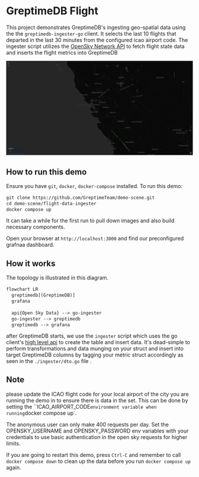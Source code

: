 # GreptimeDB Flight

This project demonstrates GreptimeDB's ingesting geo-spatial data using the the
`greptimedb-ingester-go` client. It selects the last 10 flights that departed in
the last 30 minutes from the configured icao airport code. The ingester script
utilizes the [OpenSky Network API](https://opensky-network.org/apidoc/) to fetch
flight state data and inserts the flight metrics into GreptimeDB

![screenshot](screenshot.png)

## How to run this demo

Ensure you have `git`, `docker`, `docker-compose`
installed. To run this demo:

```shell
git clone https://github.com/GreptimeTeam/demo-scene.git
cd demo-scene/flight-data-ingester
docker compose up
```

It can take a while for the first run to pull down images and also build
necessary components.

Open your browser at `http://localhost:3000` and find our preconfigured grafnaa
dashboard.

## How it works

The topology is illustrated in this diagram.

```mermaid
flowchart LR
  greptimedb[(GreptimeDB)]
  grafana

  api{Open Sky Data} --> go-ingester
  go-ingester --> greptimedb
  greptimedb --> grafana
```

after GreptimeDB starts, we use the `ingester` script which uses the go client's [high level api](https://docs.greptime.com/user-guide/ingest-data/for-iot/grpc-sdks/go/#installation) to create the table and insert data. It's dead-simple to perform transformations and data munging on your struct and insert into target GreptimeDB columns by tagging your metric struct accordingly as seen in the `./ingester/dto.go` file .

## Note

please update the ICAO flight code for your local airport of the city you are
running the demo in to ensure there is data in the set. This can be done by
setting the ``ICAO_AIRPORT_CODE` environment variable when running `docker
compose up`.

The anonymous user can only make 400 requests per day.
Set the OPENSKY_USERNAME and OPENSKY_PASSWORD env variables with
your credentials to use basic authentication in the open sky requests for higher limits.

If you are going to restart this demo, press `Ctrl-C` and remember to call
`docker compose down` to clean up the data before you run `docker compose up`
again.
